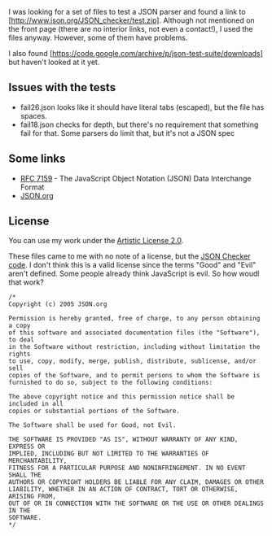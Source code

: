 I was looking for a set of files to test a JSON parser and found a
link to [http://www.json.org/JSON_checker/test.zip]. Although not
mentioned on the front page (there are no interior links, not even a
contact!), I used the files anyway. However, some of them have
problems.

I also found
[https://code.google.com/archive/p/json-test-suite/downloads] but
haven't looked at it yet.

## Issues with the tests

* fail26.json looks like it should have literal tabs (escaped), but the file has spaces.
* fail18.json checks for depth, but there's no requirement that something fail for that. Some parsers do limit that, but it's not a JSON spec

## Some links

* [RFC 7159](https://tools.ietf.org/html/rfc7159) - The JavaScript Object Notation (JSON) Data Interchange Format
* [JSON.org](https://json.org)


## License

You can use my work under the [Artistic License 2.0](LICENSE).

These files came to me with no note of a license, but the
[JSON Checker code](http://www.json.org/JSON_checker/). I don't think
this is a valid license since the terms "Good" and "Evil" aren't defined.
Some people already think JavaScript is evil. So how woudl that work?

	/*
	Copyright (c) 2005 JSON.org

	Permission is hereby granted, free of charge, to any person obtaining a copy
	of this software and associated documentation files (the "Software"), to deal
	in the Software without restriction, including without limitation the rights
	to use, copy, modify, merge, publish, distribute, sublicense, and/or sell
	copies of the Software, and to permit persons to whom the Software is
	furnished to do so, subject to the following conditions:

	The above copyright notice and this permission notice shall be included in all
	copies or substantial portions of the Software.

	The Software shall be used for Good, not Evil.

	THE SOFTWARE IS PROVIDED "AS IS", WITHOUT WARRANTY OF ANY KIND, EXPRESS OR
	IMPLIED, INCLUDING BUT NOT LIMITED TO THE WARRANTIES OF MERCHANTABILITY,
	FITNESS FOR A PARTICULAR PURPOSE AND NONINFRINGEMENT. IN NO EVENT SHALL THE
	AUTHORS OR COPYRIGHT HOLDERS BE LIABLE FOR ANY CLAIM, DAMAGES OR OTHER
	LIABILITY, WHETHER IN AN ACTION OF CONTRACT, TORT OR OTHERWISE, ARISING FROM,
	OUT OF OR IN CONNECTION WITH THE SOFTWARE OR THE USE OR OTHER DEALINGS IN THE
	SOFTWARE.
	*/
